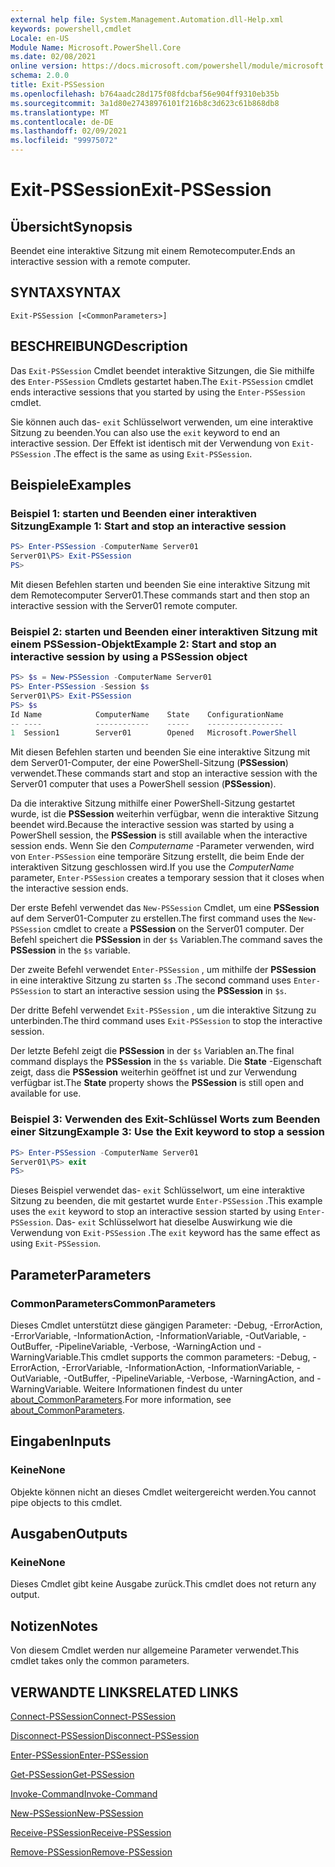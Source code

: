 ```yaml
---
external help file: System.Management.Automation.dll-Help.xml
keywords: powershell,cmdlet
Locale: en-US
Module Name: Microsoft.PowerShell.Core
ms.date: 02/08/2021
online version: https://docs.microsoft.com/powershell/module/microsoft.powershell.core/exit-pssession?view=powershell-7.1&WT.mc_id=ps-gethelp
schema: 2.0.0
title: Exit-PSSession
ms.openlocfilehash: b764aadc28d175f08fdcbaf56e904ff9310eb35b
ms.sourcegitcommit: 3a1d80e27438976101f216b8c3d623c61b868db8
ms.translationtype: MT
ms.contentlocale: de-DE
ms.lasthandoff: 02/09/2021
ms.locfileid: "99975072"
---
```

# <span data-ttu-id="6a4f3-103">Exit-PSSession</span><span class="sxs-lookup"><span data-stu-id="6a4f3-103">Exit-PSSession</span></span>

## <span data-ttu-id="6a4f3-104">Übersicht</span><span class="sxs-lookup"><span data-stu-id="6a4f3-104">Synopsis</span></span>
<span data-ttu-id="6a4f3-105">Beendet eine interaktive Sitzung mit einem Remotecomputer.</span><span class="sxs-lookup"><span data-stu-id="6a4f3-105">Ends an interactive session with a remote computer.</span></span>

## <span data-ttu-id="6a4f3-106">SYNTAX</span><span class="sxs-lookup"><span data-stu-id="6a4f3-106">SYNTAX</span></span>

```
Exit-PSSession [<CommonParameters>]
```

## <span data-ttu-id="6a4f3-107">BESCHREIBUNG</span><span class="sxs-lookup"><span data-stu-id="6a4f3-107">Description</span></span>

<span data-ttu-id="6a4f3-108">Das `Exit-PSSession` Cmdlet beendet interaktive Sitzungen, die Sie mithilfe des `Enter-PSSession` Cmdlets gestartet haben.</span><span class="sxs-lookup"><span data-stu-id="6a4f3-108">The `Exit-PSSession` cmdlet ends interactive sessions that you started by using the `Enter-PSSession` cmdlet.</span></span>

<span data-ttu-id="6a4f3-109">Sie können auch das- `exit` Schlüsselwort verwenden, um eine interaktive Sitzung zu beenden.</span><span class="sxs-lookup"><span data-stu-id="6a4f3-109">You can also use the `exit` keyword to end an interactive session.</span></span> <span data-ttu-id="6a4f3-110">Der Effekt ist identisch mit der Verwendung von `Exit-PSSession` .</span><span class="sxs-lookup"><span data-stu-id="6a4f3-110">The effect is the same as using `Exit-PSSession`.</span></span>

## <span data-ttu-id="6a4f3-111">Beispiele</span><span class="sxs-lookup"><span data-stu-id="6a4f3-111">Examples</span></span>

### <span data-ttu-id="6a4f3-112">Beispiel 1: starten und Beenden einer interaktiven Sitzung</span><span class="sxs-lookup"><span data-stu-id="6a4f3-112">Example 1: Start and stop an interactive session</span></span>

```powershell
PS> Enter-PSSession -ComputerName Server01
Server01\PS> Exit-PSSession
PS>
```

<span data-ttu-id="6a4f3-113">Mit diesen Befehlen starten und beenden Sie eine interaktive Sitzung mit dem Remotecomputer Server01.</span><span class="sxs-lookup"><span data-stu-id="6a4f3-113">These commands start and then stop an interactive session with the Server01 remote computer.</span></span>

### <span data-ttu-id="6a4f3-114">Beispiel 2: starten und Beenden einer interaktiven Sitzung mit einem PSSession-Objekt</span><span class="sxs-lookup"><span data-stu-id="6a4f3-114">Example 2: Start and stop an interactive session by using a PSSession object</span></span>

```powershell
PS> $s = New-PSSession -ComputerName Server01
PS> Enter-PSSession -Session $s
Server01\PS> Exit-PSSession
PS> $s
Id Name            ComputerName    State    ConfigurationName
-- ----            ------------    -----    -----------------
1  Session1        Server01        Opened   Microsoft.PowerShell
```

<span data-ttu-id="6a4f3-115">Mit diesen Befehlen starten und beenden Sie eine interaktive Sitzung mit dem Server01-Computer, der eine PowerShell-Sitzung (**PSSession**) verwendet.</span><span class="sxs-lookup"><span data-stu-id="6a4f3-115">These commands start and stop an interactive session with the Server01 computer that uses a PowerShell session (**PSSession**).</span></span>

<span data-ttu-id="6a4f3-116">Da die interaktive Sitzung mithilfe einer PowerShell-Sitzung gestartet wurde, ist die **PSSession** weiterhin verfügbar, wenn die interaktive Sitzung beendet wird.</span><span class="sxs-lookup"><span data-stu-id="6a4f3-116">Because the interactive session was started by using a PowerShell session, the **PSSession** is still available when the interactive session ends.</span></span> <span data-ttu-id="6a4f3-117">Wenn Sie den _Computername_ -Parameter verwenden, wird von `Enter-PSSession` eine temporäre Sitzung erstellt, die beim Ende der interaktiven Sitzung geschlossen wird.</span><span class="sxs-lookup"><span data-stu-id="6a4f3-117">If you use the _ComputerName_ parameter, `Enter-PSSession` creates a temporary session that it closes when the interactive session ends.</span></span>

<span data-ttu-id="6a4f3-118">Der erste Befehl verwendet das `New-PSSession` Cmdlet, um eine **PSSession** auf dem Server01-Computer zu erstellen.</span><span class="sxs-lookup"><span data-stu-id="6a4f3-118">The first command uses the `New-PSSession` cmdlet to create a **PSSession** on the Server01 computer.</span></span> <span data-ttu-id="6a4f3-119">Der Befehl speichert die **PSSession** in der `$s` Variablen.</span><span class="sxs-lookup"><span data-stu-id="6a4f3-119">The command saves the **PSSession** in the `$s` variable.</span></span>

<span data-ttu-id="6a4f3-120">Der zweite Befehl verwendet `Enter-PSSession` , um mithilfe der **PSSession** in eine interaktive Sitzung zu starten `$s` .</span><span class="sxs-lookup"><span data-stu-id="6a4f3-120">The second command uses `Enter-PSSession` to start an interactive session using the **PSSession** in `$s`.</span></span>

<span data-ttu-id="6a4f3-121">Der dritte Befehl verwendet `Exit-PSSession` , um die interaktive Sitzung zu unterbinden.</span><span class="sxs-lookup"><span data-stu-id="6a4f3-121">The third command uses `Exit-PSSession` to stop the interactive session.</span></span>

<span data-ttu-id="6a4f3-122">Der letzte Befehl zeigt die **PSSession** in der `$s` Variablen an.</span><span class="sxs-lookup"><span data-stu-id="6a4f3-122">The final command displays the **PSSession** in the `$s` variable.</span></span> <span data-ttu-id="6a4f3-123">Die **State** -Eigenschaft zeigt, dass die **PSSession** weiterhin geöffnet ist und zur Verwendung verfügbar ist.</span><span class="sxs-lookup"><span data-stu-id="6a4f3-123">The **State** property shows the **PSSession** is still open and available for use.</span></span>

### <span data-ttu-id="6a4f3-124">Beispiel 3: Verwenden des Exit-Schlüssel Worts zum Beenden einer Sitzung</span><span class="sxs-lookup"><span data-stu-id="6a4f3-124">Example 3: Use the Exit keyword to stop a session</span></span>

```powershell
PS> Enter-PSSession -ComputerName Server01
Server01\PS> exit
PS>
```

<span data-ttu-id="6a4f3-125">Dieses Beispiel verwendet das- `exit` Schlüsselwort, um eine interaktive Sitzung zu beenden, die mit gestartet wurde `Enter-PSSession` .</span><span class="sxs-lookup"><span data-stu-id="6a4f3-125">This example uses the `exit` keyword to stop an interactive session started by using `Enter-PSSession`.</span></span> <span data-ttu-id="6a4f3-126">Das- `exit` Schlüsselwort hat dieselbe Auswirkung wie die Verwendung von `Exit-PSSession` .</span><span class="sxs-lookup"><span data-stu-id="6a4f3-126">The `exit` keyword has the same effect as using `Exit-PSSession`.</span></span>

## <span data-ttu-id="6a4f3-127">Parameter</span><span class="sxs-lookup"><span data-stu-id="6a4f3-127">Parameters</span></span>

### <span data-ttu-id="6a4f3-128">CommonParameters</span><span class="sxs-lookup"><span data-stu-id="6a4f3-128">CommonParameters</span></span>

<span data-ttu-id="6a4f3-129">Dieses Cmdlet unterstützt diese gängigen Parameter: -Debug, -ErrorAction, -ErrorVariable, -InformationAction, -InformationVariable, -OutVariable, -OutBuffer, -PipelineVariable, -Verbose, -WarningAction und -WarningVariable.</span><span class="sxs-lookup"><span data-stu-id="6a4f3-129">This cmdlet supports the common parameters: -Debug, -ErrorAction, -ErrorVariable, -InformationAction, -InformationVariable, -OutVariable, -OutBuffer, -PipelineVariable, -Verbose, -WarningAction, and -WarningVariable.</span></span> <span data-ttu-id="6a4f3-130">Weitere Informationen findest du unter [about_CommonParameters](https://go.microsoft.com/fwlink/?LinkID=113216).</span><span class="sxs-lookup"><span data-stu-id="6a4f3-130">For more information, see [about_CommonParameters](https://go.microsoft.com/fwlink/?LinkID=113216).</span></span>

## <span data-ttu-id="6a4f3-131">Eingaben</span><span class="sxs-lookup"><span data-stu-id="6a4f3-131">Inputs</span></span>

### <span data-ttu-id="6a4f3-132">Keine</span><span class="sxs-lookup"><span data-stu-id="6a4f3-132">None</span></span>

<span data-ttu-id="6a4f3-133">Objekte können nicht an dieses Cmdlet weitergereicht werden.</span><span class="sxs-lookup"><span data-stu-id="6a4f3-133">You cannot pipe objects to this cmdlet.</span></span>

## <span data-ttu-id="6a4f3-134">Ausgaben</span><span class="sxs-lookup"><span data-stu-id="6a4f3-134">Outputs</span></span>

### <span data-ttu-id="6a4f3-135">Keine</span><span class="sxs-lookup"><span data-stu-id="6a4f3-135">None</span></span>

<span data-ttu-id="6a4f3-136">Dieses Cmdlet gibt keine Ausgabe zurück.</span><span class="sxs-lookup"><span data-stu-id="6a4f3-136">This cmdlet does not return any output.</span></span>

## <span data-ttu-id="6a4f3-137">Notizen</span><span class="sxs-lookup"><span data-stu-id="6a4f3-137">Notes</span></span>

<span data-ttu-id="6a4f3-138">Von diesem Cmdlet werden nur allgemeine Parameter verwendet.</span><span class="sxs-lookup"><span data-stu-id="6a4f3-138">This cmdlet takes only the common parameters.</span></span>

## <span data-ttu-id="6a4f3-139">VERWANDTE LINKS</span><span class="sxs-lookup"><span data-stu-id="6a4f3-139">RELATED LINKS</span></span>

[<span data-ttu-id="6a4f3-140">Connect-PSSession</span><span class="sxs-lookup"><span data-stu-id="6a4f3-140">Connect-PSSession</span></span>](Connect-PSSession.md)

[<span data-ttu-id="6a4f3-141">Disconnect-PSSession</span><span class="sxs-lookup"><span data-stu-id="6a4f3-141">Disconnect-PSSession</span></span>](Disconnect-PSSession.md)

[<span data-ttu-id="6a4f3-142">Enter-PSSession</span><span class="sxs-lookup"><span data-stu-id="6a4f3-142">Enter-PSSession</span></span>](Enter-PSSession.md)

[<span data-ttu-id="6a4f3-143">Get-PSSession</span><span class="sxs-lookup"><span data-stu-id="6a4f3-143">Get-PSSession</span></span>](Get-PSSession.md)

[<span data-ttu-id="6a4f3-144">Invoke-Command</span><span class="sxs-lookup"><span data-stu-id="6a4f3-144">Invoke-Command</span></span>](Invoke-Command.md)

[<span data-ttu-id="6a4f3-145">New-PSSession</span><span class="sxs-lookup"><span data-stu-id="6a4f3-145">New-PSSession</span></span>](New-PSSession.md)

[<span data-ttu-id="6a4f3-146">Receive-PSSession</span><span class="sxs-lookup"><span data-stu-id="6a4f3-146">Receive-PSSession</span></span>](Receive-PSSession.md)

[<span data-ttu-id="6a4f3-147">Remove-PSSession</span><span class="sxs-lookup"><span data-stu-id="6a4f3-147">Remove-PSSession</span></span>](Remove-PSSession.md)

